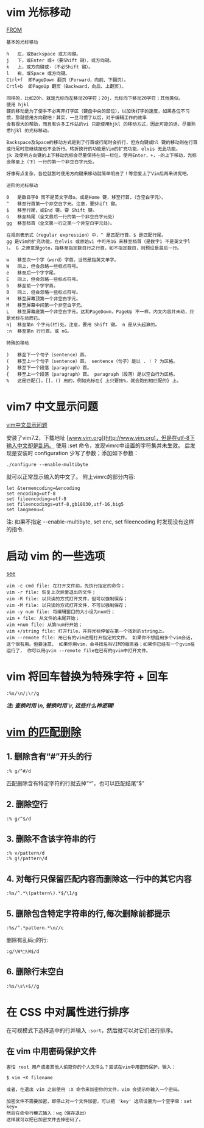 # vim 光标移动

[FROM](http://www.ccvita.com/433.html)

```
基本的光标移动

h   左，或Backspace 或方向键。
j   下，或Enter 或+（要Shift 键），或方向键。
k   上，或方向键或-（不必Shift 键）。
l   右，或Space 或方向键。
Ctrl+f  即PageDown 翻页（Forward，向前、下翻页）。
Crtl+b  即PageUp 翻页（Backward，向后、上翻页)。

同样的，比如20h，就是光标向左移动20字符；20j，光标向下移动20字符；其他类似。
使用 hjkl
键的移动是为了使手不必离开打字区（键盘中央的部位），以加快打字的速度，如果各位不习惯，那就使用方向键吧！其实，一旦习惯了以后，对于编辑工作的效率
会有很大的帮助，而且有许多工作站的vi 只能使用hjkl 的移动方式，因此可能的话，尽量熟悉hjkl 的光标移动。

Backspace及Space的移动方式是到了行首或行尾时会折行，但方向键或hl 键的移动则在行首或行尾时您继续按也不会折行。转折换行的功能是Vim的扩充功能，elvis 无此功能。
jk 及使用方向键的上下移动光标会尽量保持在同一栏位。使用Enter，+，-的上下移动，光标会移至上（下）一行的第一个非空白字元处。

好像有点复杂，各位就暂时使用方向键来移动就简单明白了！等您爱上了Vim后再来讲究吧。

进阶的光标移动

0   是数目字0 而不是英文字母o。或是Home 键，移至行首，（含空白字元）。
^   移至行首第一个非空白字元，注意，要Shift 键。
$   移至行尾，或End 键。要 Shift 键。
G   移至档尾（全文最后一行的第一个非空白字元处）
gg  移至档首（全文第一行之第一个非空白字元处）。

在规则表示式（regular expression）中，^ 是匹配行首，$ 是匹配行尾。
gg 是Vim的扩充功能，在elvis 或原始vi 中可用1G 来移至档首（是数字1 不是英文字l ）。 G 之原意是goto，指移至指定数目行之行首，如不指定数目，则预设是最后一行。

w   移至次一个字（word）字首。当然是指英文单字。
W   同上，但会忽略一些标点符号。
e   移至后一个字字尾。
E   同上，但会忽略一些标点符号。
b   移至前一个字字首。
B   同上，但会忽略一些标点符号。
H   移至屏幕顶第一个非空白字元。
M   移至屏幕中间第一个非空白字元。
L   移至屏幕底第一个非空白字元。这和PageDown，PageUp 不一样，内文内容并未动，只是光标在动而已。
n|  移至第n 个字元(栏)处。注意，要用 Shift 键。 n 是从头起算的。
:n  移至第n 行行首。或 nG。

特殊的移动

)   移至下一个句子（sentence）首。
(   移至上一个句子（sentence）首。 sentence（句子）是以 . ! ? 为区格。
}   移至下一个段落（paragraph）首。
{   移至上一个段落（paragraph）首。 paragraph（段落）是以空白行为区格。
%   这是匹配{}，[]，() 用的，例如光标在{ 上只要按%，就会跑到相匹配的} 上。
```

# vim7 中文显示问题

[vim中文显示问题](http://moralistxp.blog.163.com/blog/static/1161103982009101111364351/)

安装了vim7.2，下载地址 [www.vim.org](http://www.vim.org)，但是在utf-8下输入中文却是乱码。
使用 :set 命令，发现vimrc中设置的字符集并未生效。
后发现是安装时 configuration 少写了参数；添加如下参数：

```
./configure --enable-multibyte
```

就可以正常显示输入的中文了。
附上vimrc的部分内容:

```
let &termencoding=&encoding
set encoding=utf-8
set fileencoding=utf-8
set fileencodings=utf-8,gb18030,utf-16,big5
set langmenu=C
```
注: 如果不指定  --enable-multibyte, set enc, set fileencoding 时发现没有这样的指令.

# 启动 vim 的一些选项

[see](http://www.cnblogs.com/jiqingwu/archive/2012/06/14/vim_notes.html)

```
vim -c cmd file: 在打开文件前，先执行指定的命令；
vim -r file: 恢复上次异常退出的文件；
vim -R file: 以只读的方式打开文件，但可以强制保存；
vim -M file: 以只读的方式打开文件，不可以强制保存；
vim -y num file: 将编辑窗口的大小设为num行；
vim + file: 从文件的末尾开始；
vim +num file: 从第num行开始；
vim +/string file: 打开file，并将光标停留在第一个找到的string上。
vim --remote file: 用已有的vim进程打开指定的文件。 如果你不想启用多个vim会话，这个很有用。但要注意， 如果你用vim，会寻找名叫VIM的服务器；如果你已经有一个gvim在运行了， 你可以用gvim --remote file在已有的gvim中打开文件。
```

# vim 将回车替换为特殊字符 + 回车

```
:%s/\n/;\r/g
```

***注: 查换时用 \n, 替换时用 \r, 这些什么神逻辑!***

# [vim 的匹配删除](http://luxiaok.blog.51cto.com/2177896/965465)

## 1. 删除含有“#”开头的行

```
:% g/^#/d
```

匹配删除含有特定字符的行就去掉“^”，也可以匹配结尾“$”

## 2. 删除空行

```
:% g/^$/d
```

## 3. 删除不含该字符串的行

```
:% v/pattern/d
:% g!/pattern/d
```

## 4. 对每行只保留匹配内容而删除这一行中的其它内容

```
:%s/^.*\(pattern\).*$/\1/g
```

## 5. 删除包含特定字符串的行,每次删除前都提示

```
:%s/^.*pattern.*\n//c
```

删除有乱码`□`的行:

```
:g/\W*□\W$/d
```

## 6. 删除行末空白

```
:%s/\s\+$//g
```

# 在 CSS 中对属性进行排序

在可视模式下选择选中的行并输入 `:sort`，然后就可以对它们进行排序。

## 在 vim 中用密码保护文件

```
害怕 root 用户或者其他人偷窥你的个人文件么？尝试在vim中用密码保护，输入：

$ vim +X filename

或者，在退出 vim 之前使用 :X 命令来加密你的文件，vim 会提示你输入一个密码。

加密文件不需要加密，即停止对一个文件加密，可以把 'key' 选项设置为一个空字串：set key=
然后在命令行模式输入：wq（保存退出）
这样就可以把已加密文件去掉密码了。
```


